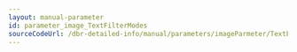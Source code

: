 ```yaml
---
layout: manual-parameter
id: parameter_image_TextFilterModes
sourceCodeUrl: /dbr-detailed-info/manual/parameters/imageParmeter/TextFilterModes.md
---
```



